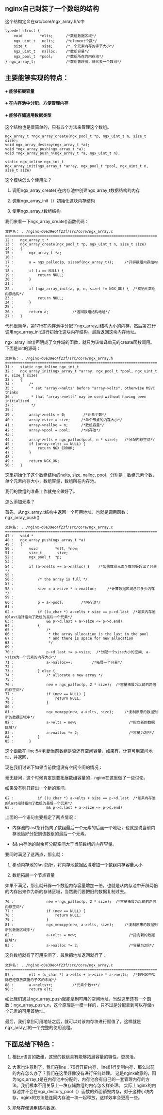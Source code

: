 nginx自己封装了一个数组的结构
----------------------------

这个结构定义在src/core/ngx_array.h/c中

```
typedef struct {
    void        *elts;      /*数组数据区域*/
    ngx_uint_t   nelts;     /*element个数*/
    size_t       size;      /*一个元素内存的字节大小*/
    ngx_uint_t   nalloc;    /*数组容量*/
    ngx_pool_t  *pool;      /*数组所在的内存池*/
} ngx_array_t;              /*数组管理器，就代表一个数组*/
```

主要能够实现的特点：
--------------------------

#### + 能够拓展容量

#### + 在内存池中分配，方便管理内存

#### + 能够存储通用数据类型

这个结构也是很简单的，只有五个方法来管理这个数组。

```
ngx_array_t *ngx_array_create(ngx_pool_t *p, ngx_uint_t n, size_t size);
void ngx_array_destroy(ngx_array_t *a);
void *ngx_array_push(ngx_array_t *a);
void *ngx_array_push_n(ngx_array_t *a, ngx_uint_t n);

static ngx_inline ngx_int_t
ngx_array_init(ngx_array_t *array, ngx_pool_t *pool, ngx_uint_t n, size_t size)    
```

这个模块怎么个使用法？

1. 调用ngx_array_create()在内存池中创建ngx_array_t数据结构的内存

2. 调用ngx_array_init（）初始化这块内存结构

3. 使用ngx_array_t数组结构

我们来看一下ngx_array_create()函数代码：

```
文件名： ../nginx-d0e39ec4f23f/src/core/ngx_array.c 
======================================================================
12 :   ngx_array_t *
13 :   ngx_array_create(ngx_pool_t *p, ngx_uint_t n, size_t size)
14 :   {
15 :       ngx_array_t *a;
16 :   
17 :       a = ngx_palloc(p, sizeof(ngx_array_t));     /*开辟数组内存结构*/
18 :       if (a == NULL) {
19 :           return NULL;
20 :       }
21 :   
22 :       if (ngx_array_init(a, p, n, size) != NGX_OK) {  /*初始化数组内存结构*/
23 :           return NULL;
24 :       }
25 :   
26 :       return a;           /*返回数组结构地址*/
27 :   }
```

代码很简单，第17行在内存池中分配了ngx_array_t结构大小的内存，然后第22行调用ngx_array_init进行初始化这块内存结构。最后返回这块内存地址。

ngx_array_init()声明成了文件域的函数，就只为该编译单元的create函数调用。下面是init的源码：

```
文件名： ../nginx-d0e39ec4f23f/src/core/ngx_array.h 
======================================================================
31 :   static ngx_inline ngx_int_t
32 :   ngx_array_init(ngx_array_t *array, ngx_pool_t *pool, ngx_uint_t n, size_t size)    
33 :   {
34 :       /*
35 :        * set "array->nelts" before "array->elts", otherwise MSVC thinks
36 :        * that "array->nelts" may be used without having been initialized
37 :        */
38 :   
39 :       array->nelts = 0;        /*元素个数*/
40 :       array->size = size;     /*单个节点的内存大小*/
41 :       array->nalloc = n;      /*数组容量*/
42 :       array->pool = pool;     /*内存池*/
43 :   
44 :       array->elts = ngx_palloc(pool, n * size);   /*分配内存空间*/
45 :       if (array->elts == NULL) {
46 :           return NGX_ERROR;
47 :       }
48 :   
49 :       return NGX_OK;
50 :   }
```

这里初始化了这个数组结构的nelts, size, nalloc, pool，分别是：数组元素个数，单个元素内存大小，数组容量，数组所在内存池。

我们的数组的准备工作就完全做好了。

怎么添加元素？

首先，从ngx_array_t结构中返回一个可用地址，也就是调用函数：ngx_array_push()

```
文件名： ../nginx-d0e39ec4f23f/src/core/ngx_array.c 
======================================================================
47 :   void *
48 :   ngx_array_push(ngx_array_t *a)
49 :   {
50 :       void        *elt, *new;
51 :       size_t       size;
52 :       ngx_pool_t  *p;
53 :   
54 :       if (a->nelts == a->nalloc) {    /*如果数组元素个数恰好超出了容量*/
55 :   
56 :           /* the array is full */
57 :   
58 :           size = a->size * a->nalloc;     /*计算数据区域总共多少内存*/
59 :   
60 :           p = a->pool;        /*内存池*/
61 :   
62 :           if ((u_char *) a->elts + size == p->d.last  /*如果内存池的last指针指向了数组的最后一个元素*/
63 :               && p->d.last + a->size <= p->d.end)         
64 :           {
65 :               /*
66 :                * the array allocation is the last in the pool
67 :                * and there is space for new allocation
68 :                */
69 :   
70 :               p->d.last += a->size;  /*分配一个size大小的空间, a->size为一个元素的内存大小*/
71 :               a->nalloc++;         /*拓展一个容量*/
72 :   
73 :           } else {
74 :               /* allocate a new array */
75 :   
76 :               new = ngx_palloc(p, 2 * size);  /*容量拓展为以前的两倍内存空间*/
77 :               if (new == NULL) {
78 :                   return NULL;
79 :               }
80 :   
81 :               ngx_memcpy(new, a->elts, size);     /*复制原来的数据到新的数据区域中*/
82 :               a->elts = new;                        /*指向新的数据区域*/  
83 :               a->nalloc *= 2;                       /*容量为2倍*/
84 :           }
85 :       }
```

这个函数在 line:54 判断当前数组是否还有空闲容量，如果有，计算可用空间地址，并返回，

现在我们讨论下如果当前数组没有空闲空间的情况：

毫无疑问，这个时候肯定是要拓展数组容量的，nginx在这里做了一些讨论。

如果没有则开辟出一个新的空间。

```
62 :           if ((u_char *) a->elts + size == p->d.last  /*如果内存池的last指针指向了数组的最后一个元素*/
63 :               && p->d.last + a->size <= p->d.end)         
```

上面的一个语句主要规定了两点情况：

+ 内存池的last指针指向了数组最后一个元素的后面一个地址，也就是说当前内存池恰好分配到该数组的最后一个元素。

+ && 内存池的剩余可分配空间大于当前数组的内存容量。

要同时满足了这两点，那么就：

1. 移动内存池的last指针，将内存池数据区域增加一个数组内存容量大小

2. 数组拓展一个节点容量

如果不满足，那么就开辟一个数组内存容量增加一倍，也就是从内存池中开辟两倍的内存出来作为新的存储区域，当然我们要把旧的数据复制过去。

```
76 :               new = ngx_palloc(p, 2 * size);  /*容量拓展为以前的两倍内存空间*/
77 :               if (new == NULL) {
78 :                   return NULL;
79 :               }
81 :               ngx_memcpy(new, a->elts, size);     /*复制原来的数据到新的数据区域中*/
82 :               a->elts = new;                        /*指向新的数据区域*/  
83 :               a->nalloc *= 2;                       /*容量为2倍*/
```

这样数组就有了可用空间了，最后把地址返回就行了：

```
文件名： ../nginx-d0e39ec4f23f/src/core/ngx_array.c 
======================================================================
87 :       elt = (u_char *) a->elts + a->size * a->nelts;  /*数据区中实际已经存放数据的子区的末尾*/
88 :       a->nelts++;         /*元素个数++*/
90 :       return elt;
```

如此我们通过ngx_array_push就能拿到可用的空间地址，当然这里还有一个函数：ngx_array_push_n，这个原理是一模一样的，只不过是分配拿到可以存储n个元素的可用首地址。

最后，我们拿到可用地址之后，就可以对该内存块进行赋值了，这样就是ngx_array_t的一个完整的使用流程。

下面总结下特色：
--------------------------------

1. 相比c语言的数组，这里的数组具有能够拓展容量的特性。更灵活。

2. 大家也注意到了，我们在line：76行开辟内存，line81行复制内存，那么以前的内存怎么办了？我们在这里好像没有进行任何处理。
这是nginx故意的，因为ngx_array_t是在内存池中分配的，内存池会有自己的一套管理内存的方法。我们根本不用关系上一块存储数组的内存怎么样处理。
实际上nginx的内存池并不会在ngx_destory_pool（）函数的外面销毁内存，对于这种小块内存，nginx的方法是连同内存池一块一起释放，这样效率会更高一些。

3. 能够存储通用结构数据。
